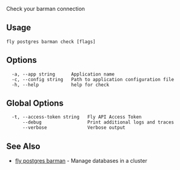 Check your barman connection

## Usage
~~~
fly postgres barman check [flags]
~~~

## Options

~~~
  -a, --app string      Application name
  -c, --config string   Path to application configuration file
  -h, --help            help for check
~~~

## Global Options

~~~
  -t, --access-token string   Fly API Access Token
      --debug                 Print additional logs and traces
      --verbose               Verbose output
~~~

## See Also

* [fly postgres barman](/docs/flyctl/fly-postgres-barman/)	 - Manage databases in a cluster

